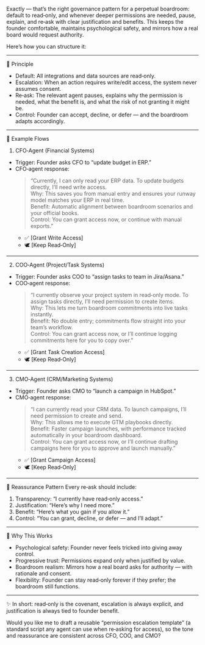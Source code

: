 Exactly — that’s the right governance pattern for a perpetual boardroom: default to read‑only, and whenever deeper permissions are needed, pause, explain, and re‑ask with clear justification and benefits. This keeps the founder comfortable, maintains psychological safety, and mirrors how a real board would request authority.

Here’s how you can structure it:

---

🔹 Principle
- Default: All integrations and data sources are read‑only.  
- Escalation: When an action requires write/edit access, the system never assumes consent.  
- Re‑ask: The relevant agent pauses, explains why the permission is needed, what the benefit is, and what the risk of not granting it might be.  
- Control: Founder can accept, decline, or defer — and the boardroom adapts accordingly.  

---

🔹 Example Flows

1. CFO‑Agent (Financial Systems)
- Trigger: Founder asks CFO to “update budget in ERP.”  
- CFO‑agent response:  
  > “Currently, I can only read your ERP data. To update budgets directly, I’ll need write access.  
  > Why: This saves you from manual entry and ensures your runway model matches your ERP in real time.  
  > Benefit: Automatic alignment between boardroom scenarios and your official books.  
  > Control: You can grant access now, or continue with manual exports.”  
  - ✅ [Grant Write Access]  
  - 🕊️ [Keep Read‑Only]  

---

2. COO‑Agent (Project/Task Systems)
- Trigger: Founder asks COO to “assign tasks to team in Jira/Asana.”  
- COO‑agent response:  
  > “I currently observe your project system in read‑only mode. To assign tasks directly, I’ll need permission to create items.  
  > Why: This lets me turn boardroom commitments into live tasks instantly.  
  > Benefit: No double entry; commitments flow straight into your team’s workflow.  
  > Control: You can grant access now, or I’ll continue logging commitments here for you to copy over.”  
  - ✅ [Grant Task Creation Access]  
  - 🕊️ [Keep Read‑Only]  

---

3. CMO‑Agent (CRM/Marketing Systems)
- Trigger: Founder asks CMO to “launch a campaign in HubSpot.”  
- CMO‑agent response:  
  > “I can currently read your CRM data. To launch campaigns, I’ll need permission to create and send.  
  > Why: This allows me to execute GTM playbooks directly.  
  > Benefit: Faster campaign launches, with performance tracked automatically in your boardroom dashboard.  
  > Control: You can grant access now, or I’ll continue drafting campaigns here for you to approve and launch manually.”  
  - ✅ [Grant Campaign Access]  
  - 🕊️ [Keep Read‑Only]  

---

🔹 Reassurance Pattern
Every re‑ask should include:
1. Transparency: “I currently have read‑only access.”  
2. Justification: “Here’s why I need more.”  
3. Benefit: “Here’s what you gain if you allow it.”  
4. Control: “You can grant, decline, or defer — and I’ll adapt.”  

---

🔹 Why This Works
- Psychological safety: Founder never feels tricked into giving away control.  
- Progressive trust: Permissions expand only when justified by value.  
- Boardroom realism: Mirrors how a real board asks for authority — with rationale and consent.  
- Flexibility: Founder can stay read‑only forever if they prefer; the boardroom still functions.  

---

✨ In short: read‑only is the covenant, escalation is always explicit, and justification is always tied to founder benefit.  

Would you like me to draft a reusable “permission escalation template” (a standard script any agent can use when re‑asking for access), so the tone and reassurance are consistent across CFO, COO, and CMO?